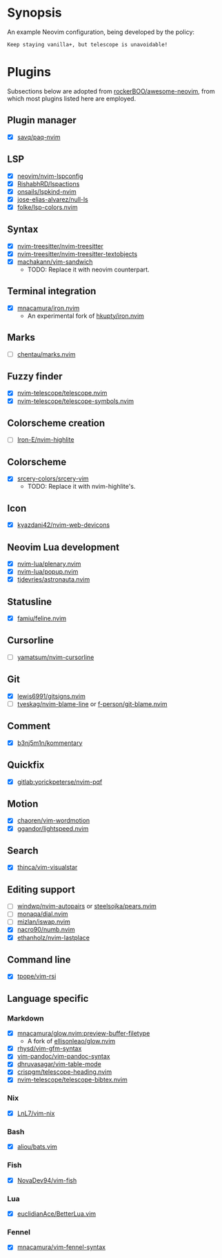 # Synopsis

An example Neovim configuration, being developed by the policy:

    Keep staying vanilla+, but telescope is unavoidable!

# Plugins

Subsections below are adopted from [rockerBOO/awesome-neovim][1], from which
most plugins listed here are employed.

## Plugin manager

- [x] [savq/paq-nvim][2]

## LSP

- [x] [neovim/nvim-lspconfig][3]
- [x] [RishabhRD/lspactions][4]
- [x] [onsails/lspkind-nvim][5]
- [x] [jose-elias-alvarez/null-ls][6]
- [x] [folke/lsp-colors.nvim][7]

## Syntax

- [x] [nvim-treesitter/nvim-treesitter][8]
- [x] [nvim-treesitter/nvim-treesitter-textobjects][9]
- [x] [machakann/vim-sandwich][10]
    + TODO: Replace it with neovim counterpart.

## Terminal integration

- [x] [mnacamura/iron.nvim][11]
    + An experimental fork of [hkupty/iron.nvim][12]

## Marks

- [ ] [chentau/marks.nvim][13]

## Fuzzy finder

- [x] [nvim-telescope/telescope.nvim][14]
- [x] [nvim-telescope/telescope-symbols.nvim][15]

## Colorscheme creation

- [ ] [Iron-E/nvim-highlite][16]

## Colorscheme

- [x] [srcery-colors/srcery-vim][17]
    + TODO: Replace it with nvim-highlite's.

## Icon

- [x] [kyazdani42/nvim-web-devicons][18]

## Neovim Lua development

- [x] [nvim-lua/plenary.nvim][19]
- [x] [nvim-lua/popup.nvim][20]
- [x] [tjdevries/astronauta.nvim][21]

## Statusline

- [x] [famiu/feline.nvim][22]

## Cursorline

- [ ] [yamatsum/nvim-cursorline][23]

## Git

- [x] [lewis6991/gitsigns.nvim][24]
- [ ] [tveskag/nvim-blame-line][25]
  or [f-person/git-blame.nvim][26]

## Comment

- [x] [b3nj5m1n/kommentary][27]

## Quickfix

- [x] [gitlab:yorickpeterse/nvim-pqf][28]

## Motion

- [x] [chaoren/vim-wordmotion][29]
- [x] [ggandor/lightspeed.nvim][30]

## Search

- [x] [thinca/vim-visualstar][31]

## Editing support

- [ ] [windwp/nvim-autopairs][32] or [steelsojka/pears.nvim][33]
- [ ] [monaqa/dial.nvim][34]
- [ ] [mizlan/iswap.nvim][35]
- [x] [nacro90/numb.nvim][36]
- [x] [ethanholz/nvim-lastplace][37]

## Command line

- [x] [tpope/vim-rsi][38]

## Language specific

### Markdown

- [x] [mnacamura/glow.nvim:preview-buffer-filetype][39]
    + A fork of [ellisonleao/glow.nvim][40]
- [x] [rhysd/vim-gfm-syntax][41]
- [x] [vim-pandoc/vim-pandoc-syntax][42]
- [x] [dhruvasagar/vim-table-mode][43]
- [x] [crispgm/telescope-heading.nvim][44]
- [x] [nvim-telescope/telescope-bibtex.nvim][45]

### Nix

- [x] [LnL7/vim-nix][46]

### Bash

- [x] [aliou/bats.vim][47]

### Fish

- [x] [NovaDev94/vim-fish][48]

### Lua

- [x] [euclidianAce/BetterLua.vim][49]

### Fennel

- [x] [mnacamura/vim-fennel-syntax][50]


[1]: https://github.com/rockerBOO/awesome-neovim
[2]: https://github.com/savq/paq-nvim
[3]: https://github.com/neovim/nvim-lspconfig
[4]: https://github.com/RishabhRD/lspactions
[5]: https://github.com/onsails/lspkind-nvim
[6]: https://github.com/jose-elias-alvarez/null-ls.nvim
[7]: https://github.com/folke/lsp-colors.nvim
[8]: https://github.com/nvim-treesitter/nvim-treesitter
[9]: https://github.com/nvim-treesitter/nvim-treesitter-textobjects
[10]: https://github.com/machakann/vim-sandwich
[11]: https://github.com/mnacamura/iron.nvim
[12]: https://github.com/hkupty/iron.nvim
[13]: https://github.com/chentau/marks.nvim
[14]: https://github.com/nvim-telescope/telescope.nvim
[15]: https://github.com/nvim-telescope/telescope-symbols.nvim
[16]: https://github.com/Iron-E/nvim-highlite
[17]: https://github.com/srcery-colors/srcery-vim
[18]: https://github.com/kyazdani42/nvim-web-devicons
[19]: https://github.com/nvim-lua/plenary.nvim
[20]: https://github.com/nvim-lua/popup.nvim
[21]: https://github.com/tjdevries/astronauta.nvim
[22]: https://github.com/famiu/feline.nvim
[23]: https://github.com/yamatsum/nvim-cursorline
[24]: https://github.com/lewis6991/gitsigns.nvim
[25]: https://github.com/tveskag/nvim-blame-line
[26]: https://github.com/f-person/git-blame.nvim
[27]: https://github.com/b3nj5m1n/kommentary
[28]: https://gitlab.com/yorickpeterse/nvim-pqf
[29]: https://github.com/chaoren/vim-wordmotion
[30]: https://github.com/ggandor/lightspeed.nvim
[31]: https://github.com/thinca/vim-visualstar
[32]: https://github.com/windwp/nvim-autopairs
[33]: https://github.com/steelsojka/pears.nvim
[34]: https://github.com/monaqa/dial.nvim
[35]: https://github.com/mizlan/iswap.nvim
[36]: https://github.com/nacro90/numb.nvim
[37]: https://github.com/ethanholz/nvim-lastplace
[38]: https://github.com/tpope/vim-rsi
[39]: https://github.com/mnacamura/glow.nvim/tree/preview-buffer-filetype
[40]: https://github.com/ellisonleao/glow.nvim
[41]: https://github.com/rhysd/vim-gfm-syntax
[42]: https://github.com/vim-pandoc/vim-pandoc-syntax
[43]: https://github.com/dhruvasagar/vim-table-mode
[44]: https://github.com/crispgm/telescope-heading.nvim
[45]: https://github.com/nvim-telescope/telescope-bibtex.nvim
[46]: https://github.com/LnL7/vim-nix
[47]: https://github.com/aliou/bats.vim
[48]: https://github.com/NovaDev94/vim-fish
[49]: https://github.com/euclidianAce/BetterLua.vim
[50]: https://github.com/mnacamura/vim-fennel-syntax

<!-- vim: set ft=markdown.gfm tw=80: -->
